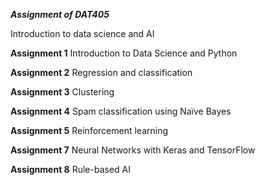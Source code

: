 _**Assignment of DAT405**_

Introduction to data science and AI

**Assignment 1**
Introduction to Data Science and Python

**Assignment 2**
Regression and classification

**Assignment 3**
Clustering

**Assignment 4**
Spam classification using Naïve Bayes

**Assignment 5**
Reinforcement learning

**Assignment 7**
Neural Networks with Keras and TensorFlow

**Assignment 8**
Rule-based AI
